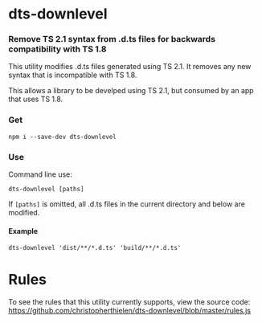# dts-downlevel

### Remove TS 2.1 syntax from .d.ts files for backwards compatibility with TS 1.8


This utility modifies .d.ts files generated using TS 2.1.
It removes any new syntax that is incompatible with TS 1.8.

This allows a library to be develped using TS 2.1, but consumed by an app that uses TS 1.8.

### Get

`npm i --save-dev dts-downlevel`

### Use

Command line use:

```
dts-downlevel [paths]
```

If `[paths]` is omitted, all .d.ts files in the current directory and below are modified.

#### Example
`dts-downlevel 'dist/**/*.d.ts' 'build/**/*.d.ts'`




# Rules

To see the rules that this utility currently supports, view the source code: https://github.com/christopherthielen/dts-downlevel/blob/master/rules.js
